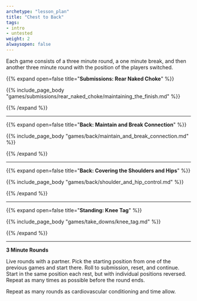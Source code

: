```yaml
--- 
archetype: "lesson_plan" 
title: "Chest to Back"
tags: 
- intro
- untested
weight: 2
alwaysopen: false 
---
```


Each game consists of a three minute round, a one minute break, and then another three minute round with the position of the players switched. 

{{% expand open=false title="**Submissions: Rear Naked Choke**" %}}

{{% include_page_body "games/submissions/rear_naked_choke/maintaining_the_finish.md" %}}

{{% /expand %}}

---
{{% expand open=false title="**Back: Maintain and Break Connection**" %}}

{{% include_page_body "games/back/maintain_and_break_connection.md" %}}

{{% /expand %}}


---
{{% expand open=false title="**Back: Covering the Shoulders and Hips**" %}}

{{% include_page_body "games/back/shoulder_and_hip_control.md" %}}

{{% /expand %}}


---
{{% expand open=false title="**Standing: Knee Tag**" %}}

{{% include_page_body "games/take_downs/knee_tag.md" %}}

{{% /expand %}}

---
**3 Minute Rounds**

Live rounds with a partner. Pick the starting position from one of the previous games and start there. Roll to submission, reset, and continue. Start in the same position each rest, but with individual positions reversed. Repeat as many times as possible before the round ends. 

Repeat as many rounds as cardiovascular conditioning and time allow.



